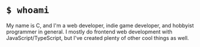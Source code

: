 # `$ whoami`

My name is C, and I'm a web developer, indie game developer, and hobbyist programmer in general.
I mostly do frontend web development with JavaScript/TypeScript, but I've created plenty of other cool things as well.
